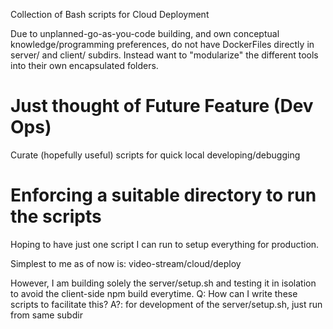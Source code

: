 Collection of Bash scripts for Cloud Deployment

Due to unplanned-go-as-you-code building, and own
conceptual knowledge/programming preferences,
do not have DockerFiles directly in server/ and client/
subdirs. Instead want to "modularize" the different
tools into their own encapsulated folders.

# Just thought of Future Feature (Dev Ops)

Curate (hopefully useful) scripts for quick local developing/debugging


# Enforcing a suitable directory to run the scripts
Hoping to have just one script I can run to setup everything 
for production.

Simplest to me as of now is:
video-stream/cloud/deploy

However, I am building solely the server/setup.sh and 
testing it in isolation to avoid the client-side npm build everytime.
Q: How can I write these scripts to facilitate this?
A?: for development of the server/setup.sh, just run from same subdir
